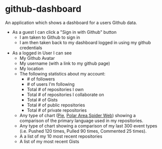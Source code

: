 # github-dashboard
An application which shows a dashboard for a users Github data.

- As a guest I can click a "Sign in with Github" button
  - I am taken to Github to sign in
  - I am then taken back to my dashboard logged in using my github credentials
- As a logged in User I can see
  - My Github Avatar
  - My username (with a link to my github page)
  - My location
  - The following statistics about my account:
    - \# of followers
    - \# of users I'm following
    - Total # of repositories I own
    - Total # of repositories I collaborate on
    - Total # of Gists
    - Total # of public repositories
    - Total # of private repositories
  - Any type of chart ([Pie](http://www.highcharts.com/demo/pie-legend), [Polar Area](http://www.highcharts.com/demo/polar),[Spider Web](http://www.highcharts.com/demo/polar-spider)) showing a comparison of the primary language used in my repositories.
  - Any type of chart showing a comparison of my last 300 event types (i.e. Pushed 120 times, Pulled 90 times, Commented 25 times).
  - A a list of my 10 most recent repositories
  - A list of my most recent Gists
